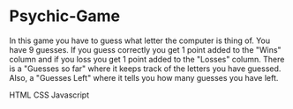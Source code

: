 # Psychic-Game

In this game you have to guess what letter the computer is thing of. You have 9 guesses. If you guess correctly you get 1 point added to the "Wins" column and if you loss you get 1 point added to the "Losses" column. There is a "Guesses so far" where it keeps track of the letters you have guessed. Also, a "Guesses Left" where it tells you how many guesses you have left.


HTML
CSS
Javascript
